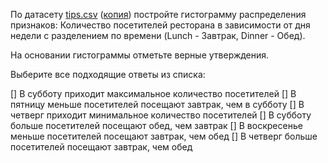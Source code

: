 По датасету [tips.csv](https://stepik.org/media/attachments/lesson/313078/tips.csv) ([копия](https://github.com/mwaskom/seaborn-data/blob/master/tips.csv)) постройте гистограмму распределения признаков: Количество посетителей ресторана в зависимости от дня недели с разделением по времени (Lunch - Завтрак, Dinner - Обед).

На основании гистограммы отметьте верные утверждения.

Выберите все подходящие ответы из списка:

[] В субботу приходит максимальное количество посетителей
[] В пятницу меньше посетителей посещают завтрак, чем в субботу
[] В четверг приходит минимальное количество посетителей
[] В субботу больше посетителей посещают обед, чем завтрак
[] В воскресенье меньше посетителей посещают завтрак, чем обед
[] В четверг больше посетителей посещают завтрак, чем обед
